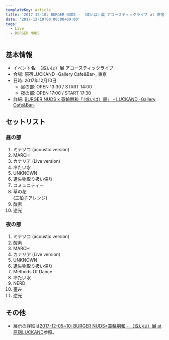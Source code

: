 ```yaml
---
templateKey: article
title: '2017-12-10: BURGER NUDS - （或いは）展 アコースティックライブ at 原宿LUCKAND -Gallery Cafe&Bar-'
date: '2017-12-10T00:00:00+09:00'
tags:
  - Live
  - BURGER NUDS
---
```

## 基本情報

* イベント名: （或いは）展 アコースティックライブ
* 会場: 原宿LUCKAND -Gallery Cafe&Bar-, 東京
* 日時: 2017年12月10日
  * 昼の部: OPEN 13:30 / START 14:00
  * 夜の部: OPEN 17:00 / START 17:30
* 詳細: [BURGER NUDS x 蓑輪朋和「（或いは）展」 - LUCKAND -Gallery Cafe&Bar-](http://place.luckand.jp/exhibition/20171205/)

## セットリスト

### 昼の部

1. ミナソコ (acoustic version)
1. MARCH
1. カナリア (Live version)
1. 冷たい水
1. UNKNOWN
1. 遺失物取り扱い係り
1. コミュニティー
1. 草の花  
    (三拍子アレンジ)
1. 酸素
1. 逆光

### 夜の部

1. ミナソコ (acoustic version)
1. 酸素
1. MARCH
1. カナリア (Live version)
1. UNKNOWN
1. 遺失物取り扱い係り
1. Methods Of Dance
1. 冷たい水
1. NERD
1. 歪み
1. 逆光

## その他

* 展示の詳細は[2017-12-05~10: BURGER NUDS×蓑輪朋和 - （或いは）展 at 原宿LUCKAND](/entry/2017/12/05/000000)参照。
